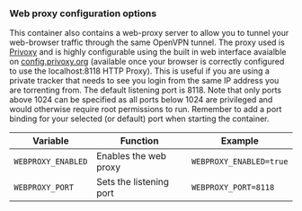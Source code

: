 ### Web proxy configuration options

This container also contains a web-proxy server to allow you to tunnel your web-browser traffic through the same OpenVPN tunnel.
The proxy used is [Privoxy](https://www.privoxy.org/) and is highly configurable using the built in web interface avaialble on [config.privoxy.org](http://config.privoxy.org) (available once your browser is correctly configured to use the localhost:8118 HTTP Proxy).
This is useful if you are using a private tracker that needs to see you login from the same IP address you are torrenting from.
The default listening port is 8118. Note that only ports above 1024 can be specified as all ports below 1024 are privileged
and would otherwise require root permissions to run.
Remember to add a port binding for your selected (or default) port when starting the container.

| Variable           | Function                | Example                 |
| ------------------ | ----------------------- | ----------------------- |
| `WEBPROXY_ENABLED` | Enables the web proxy   | `WEBPROXY_ENABLED=true` |
| `WEBPROXY_PORT`    | Sets the listening port | `WEBPROXY_PORT=8118`    |
